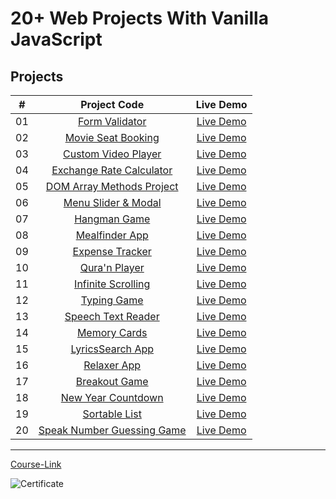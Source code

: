 # 20+ Web Projects With Vanilla JavaScript

## Projects

|  #  |                          Project Code                           |                                 Live Demo                                  |
| :-: | :-------------------------------------------------------------: | :------------------------------------------------------------------------: |
| 01  |         [Form Validator](./Projects/01-Form-Validator/)         |    [Live Demo](https://vanillawebprojects.com/projects/form-validator/)    |
| 02  |     [Movie Seat Booking](./Projects/02-Movie-Seat-Booking/)     |  [Live Demo](https://vanillawebprojects.com/projects/movie-seat-booking/)  |
| 03  |    [Custom Video Player](./Projects/03-Custom-Video-Player/)    | [Live Demo](https://vanillawebprojects.com/projects/custom-video-player/)  |
| 04  |    [Exchange Rate Calculator](./Projects/04-Exchange-Rate/)     |    [Live Demo](https://vanillawebprojects.com/projects/exchange-rate/)     |
| 05  |  [DOM Array Methods Project](./Projects/05-DOM-Array-Methods/)  |  [Live Demo](https://vanillawebprojects.com/projects/dom-array-methods/)   |
| 06  |     [Menu Slider & Modal](./Projects/06-Modal-Menu-Slider/)     |  [Live Demo](https://vanillawebprojects.com/projects/modal-menu-slider/)   |
| 07  |             [Hangman Game](./Projects/07-Hangman/)              |       [Live Demo](https://vanillawebprojects.com/projects/hangman/)        |
| 08  |          [Mealfinder App](./Projects/08-Meal-Finder/)           |     [Live Demo](https://vanillawebprojects.com/projects/meal-finder/)      |
| 09  |        [Expense Tracker](./Projects/09-Expense-Tracker/)        |   [Live Demo](https://vanillawebprojects.com/projects/expense-tracker/)    |
| 10  |          [Qura'n Player](./Projects/10-Quraan-Player/)          |     [Live Demo](https://vanillawebprojects.com/projects/music-player/)     |
| 11  |     [Infinite Scrolling](./Projects/11-Infinite-Scrolling/)     | [Live Demo](https://vanillawebprojects.com/projects/infinite_scroll_blog/) |
| 12  |             [Typing Game](./Projects/12-Type-Race/)             |     [Live Demo](https://vanillawebprojects.com/projects/typing-game/)      |
| 13  |     [Speech Text Reader](./Projects/13-Speech-Text-Reader/)     |  [Live Demo](https://vanillawebprojects.com/projects/speech-text-reader/)  |
| 14  |           [Memory Cards](./Projects/14-Memory-Cards/)           |     [Live Demo](https://vanillawebprojects.com/projects/memory-cards/)     |
| 15  |        [LyricsSearch App](./Projects/15-Lyrics-Search/)         |    [Live Demo](https://vanillawebprojects.com/projects/lyrics-search/)     |
| 16  |              [Relaxer App](./Projects/16-Relaxer/)              |     [Live Demo](https://vanillawebprojects.com/projects//relaxer-app/)     |
| 17  |            [Breakout Game](./Projects/17-Breakout/)             |    [Live Demo](https://vanillawebprojects.com/projects/breakout-game/)     |
| 18  |     [New Year Countdown](./Projects/18-New-Year-Countdown/)     |  [Live Demo](https://vanillawebprojects.com/projects/new-year-countdown/)  |
| 19  |          [Sortable List](./Projects/19-Sortable-List/)          |    [Live Demo](https://vanillawebprojects.com/projects/sortable-list/)     |
| 20  | [Speak Number Guessing Game](./Projects/20-Speak-Number-Guess/) |  [Live Demo](https://vanillawebprojects.com/projects/speak-number-guess/)  |

---

[Course-Link](https://www.udemy.com/course/web-projects-with-vanilla-javascript/)<br>

![Certificate](https://udemy-certificate.s3.amazonaws.com/image/UC-a2e999a3-5766-4c37-9b30-e5b9ceb146e9.jpg)
